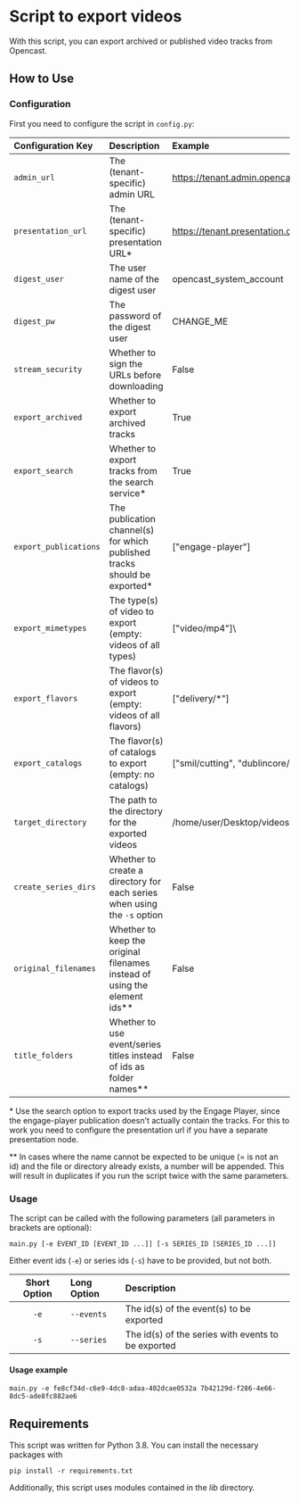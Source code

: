 # Script to export videos

With this script, you can export archived or published video tracks from Opencast.

## How to Use

### Configuration

First you need to configure the script in `config.py`:

| Configuration Key     | Description                                                                 | Example                                  |
| :-------------------- | :-------------------------------------------------------------------------- | :--------------------------------------- |
| `admin_url`           | The (tenant-specific) admin URL                                             | https://tenant.admin.opencast.com        |
| `presentation_url`    | The (tenant-specific) presentation URL\*                                    | https://tenant.presentation.opencast.com |
| `digest_user`         | The user name of the digest user                                            | opencast_system_account                  |
| `digest_pw`           | The password of the digest user                                             | CHANGE_ME                                |
| `stream_security`     | Whether to sign the URLs before downloading                                 | False                                    |
| `export_archived`     | Whether to export archived tracks                                           | True                                     |
| `export_search`       | Whether to export tracks from the search service\*                          | True                                     |
| `export_publications` | The publication channel(s) for which published tracks should be exported\*  | \["engage-player"\]                      |
| `export_mimetypes`    | The type(s) of video to export (empty: videos of all types)                 | \["video/mp4"]\                          |
| `export_flavors`      | The flavor(s) of videos to export (empty: videos of all flavors)            | \["delivery/*"\]                         |
| `export_catalogs`     | The flavor(s) of catalogs to export (empty: no catalogs)                    | \["smil/cutting", "dublincore/*"\]       |
| `target_directory`    | The path to the directory for the exported videos                           | /home/user/Desktop/videos                |
| `create_series_dirs`  | Whether to create a directory for each series when using the `-s` option    | False                                    |
| `original_filenames`  | Whether to keep the original filenames instead of using the element ids\*\* | False                                    |
| `title_folders`       | Whether to use event/series titles instead of ids as folder names\*\*       | False                                    |

&ast; Use the search option to export tracks used by the Engage Player, since the engage-player publication doesn't
actually contain the tracks. For this to work you need to configure the presentation url if you have a separate
presentation node.

&ast;&ast; In cases where the name cannot be expected to be unique (= is not an id) and the file or directory already
exists, a number will be appended. This will result in duplicates if you run the script twice with the same parameters.

### Usage

The script can be called with the following parameters (all parameters in brackets are optional):

`main.py [-e EVENT_ID [EVENT_ID ...]] [-s SERIES_ID [SERIES_ID ...]]`

Either event ids (`-e`) or series ids (`-s`) have to be provided, but not both.

| Short Option | Long Option | Description                                                     |
| :----------: | :---------- | :-------------------------------------------------------------- |
| `-e`         | `--events`  | The id(s) of the event(s) to be exported                        |
| `-s`         | `--series`  | The id(s) of the series with events to be exported              |

#### Usage example

`main.py -e fe8cf34d-c6e9-4dc8-adaa-402dcae0532a 7b42129d-f286-4e66-8dc5-ade8fc882ae6`

## Requirements

This script was written for Python 3.8. You can install the necessary packages with

`pip install -r requirements.txt`

Additionally, this script uses modules contained in the _lib_ directory.
